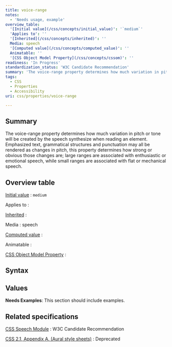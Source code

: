 ```yaml
---
title: voice-range
notes:
  - 'Needs usage, example'
overview_table:
  '[Initial value](/css/concepts/initial_value)': '`medium`'
  'Applies to': ''
  '[Inherited](/css/concepts/inherited)': ''
  Media: speech
  '[Computed value](/css/concepts/computed_value)': ''
  Animatable: ''
  '[CSS Object Model Property](/css/concepts/cssom)': ''
readiness: 'In Progress'
standardization_status: 'W3C Candidate Recommendation'
summary: 'The voice-range property determines how much variation in pitch or tone will be created by the speech synthesize when reading an element.  Emphasized text, grammatical structures and punctuation may all be rendered as changes in pitch, this property determines how strong or obvious those changes are; large ranges are associated with enthusiastic or emotional speech, while small ranges are associated with flat or mechanical speech.'
tags:
  - CSS
  - Properties
  - Accessibility
uri: css/properties/voice-range

---
```

## Summary

The voice-range property determines how much variation in pitch or tone will be created by the speech synthesize when reading an element. Emphasized text, grammatical structures and punctuation may all be rendered as changes in pitch, this property determines how strong or obvious those changes are; large ranges are associated with enthusiastic or emotional speech, while small ranges are associated with flat or mechanical speech.

## Overview table

[Initial value](/css/concepts/initial_value)
:   `medium`

Applies to
:

[Inherited](/css/concepts/inherited)
:

Media
:   speech

[Computed value](/css/concepts/computed_value)
:

Animatable
:

[CSS Object Model Property](/css/concepts/cssom)
:

## Syntax

## Values

**Needs Examples**: This section should include examples.

## Related specifications

[CSS Speech Module](http://www.w3.org/TR/css3-speech/#voice-props-voice-range)
:   W3C Candidate Recommendation

[CSS 2.1, Appendix A. (Aural style sheets)](http://www.w3.org/TR/CSS21/aural.html)
:   Deprecated
